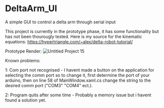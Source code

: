 # DeltaArm_UI
A simple GUI to control a delta arm through serial input

This project is currently in the prototype phase, it has some functionality but has not been thourougly tested. Here is my source for the kinematic equations:
https://hypertriangle.com/~alex/delta-robot-tutorial/

Prototype Render:
![Untitled Project 15](https://user-images.githubusercontent.com/78044374/160977757-f82b6d6d-ac65-4387-82fb-7df79fcd4c2d.png)

Known problems:

1: Com port not recognised - I havent made a button on the application for selecting the comm port so to change it, first determine the port of your arduino,
then on line 58 of MainWindow.xaml.cs change the string to the desired comm port ("COM3" "COM4" ect.).

2: Program quits after some time - Probably a memory issue but i havent found a solution yet.
